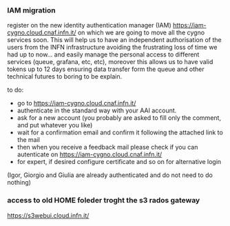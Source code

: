 ### IAM migration ###

register on the new identity authentication manager (IAM) https://iam-cygno.cloud.cnaf.infn.it/ on which we are going to move all the 
cygno services soon. This will help us to have an independent authorisation of the users from the INFN infrastructure avoiding the frustrating loss of time we had up 
to now… and easily manage the personal access to different services (queue, grafana, etc, etc), moreover this allows us to have valid tokens up to 12 days ensuring 
data transfer form the queue and other technical futures to boring to be explain. 

to do:

- go to https://iam-cygno.cloud.cnaf.infn.it/
- authenticate in the standard way with your AAI account.
- ask for a new account (you probably are asked to fill only the comment, and put whatever you like)
- wait for a confirmation email and confirm it following the attached link to the mail
- then when you receive a feedback mail please check if you can autenticate on https://iam-cygno.cloud.cnaf.infn.it/
- for expert, if desired configure certificate and so on for alternative login

(Igor, Giorgio and Giulia are already authenticated and do not need to do nothing)

### access to old HOME foleder troght the s3 rados gateway ###
https://s3webui.cloud.infn.it/
